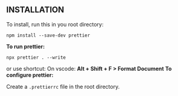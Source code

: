 ## INSTALLATION

To install, run this in you root directory:

```
npm install --save-dev prettier
```

**To run prettier:**
```
npx prettier . --write
```
or use shortcut:
On vscode: **Alt + Shift + F > Format Document** 
**To configure prettier:**

Create a `.prettierrc` file in the root directory.

